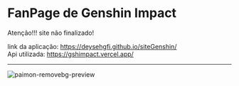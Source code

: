 <h1>FanPage de Genshin Impact</h1>

Atenção!!! site não finalizado!

link da aplicação: https://deysehgfi.github.io/siteGenshin/
<br>
Api utilizada: https://gshimpact.vercel.app/
<hr>


![paimon-removebg-preview](https://github.com/Deysehgfi/siteGenshin/assets/138785041/88ab5803-1cd4-4168-97c8-45b017421936)
